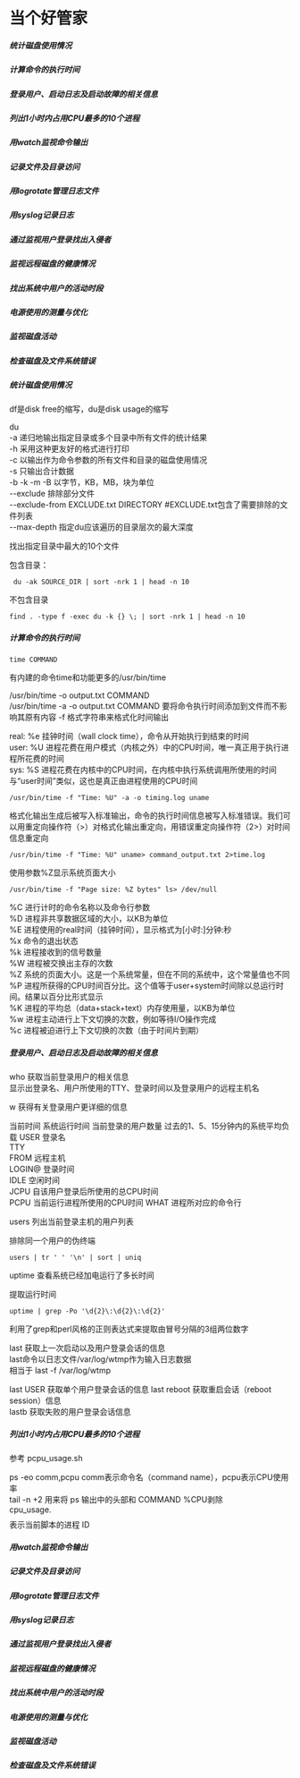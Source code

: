 当个好管家
========

##### 统计磁盘使用情况  
##### 计算命令的执行时间   
##### 登录用户、启动日志及启动故障的相关信息  
##### 列出1小时内占用CPU最多的10个进程  
##### 用watch监视命令输出  
##### 记录文件及目录访问  
##### 用logrotate管理日志文件  
##### 用syslog记录日志  
##### 通过监视用户登录找出入侵者  
##### 监视远程磁盘的健康情况  
##### 找出系统中用户的活动时段  
##### 电源使用的测量与优化   
##### 监视磁盘活动   
##### 检查磁盘及文件系统错误  

##### 统计磁盘使用情况  

df是disk free的缩写，du是disk usage的缩写  

du  
-a  递归地输出指定目录或多个目录中所有文件的统计结果  
-h  采用这种更友好的格式进行打印  
-c  以输出作为命令参数的所有文件和目录的磁盘使用情况  
-s  只输出合计数据  
-b  -k  -m  -B  以字节，KB，MB，块为单位  
--exclude  排除部分文件  
--exclude-from EXCLUDE.txt DIRECTORY  #EXCLUDE.txt包含了需要排除的文件列表  
--max-depth  指定du应该遍历的目录层次的最大深度  

找出指定目录中最大的10个文件  

包含目录：
```
 du -ak SOURCE_DIR | sort -nrk 1 | head -n 10  
```

不包含目录
```
find . -type f -exec du -k {} \; | sort -nrk 1 | head -n 10
```

##### 计算命令的执行时间  

```
time COMMAND  
```

有内建的命令time和功能更多的/usr/bin/time  

/usr/bin/time -o output.txt COMMAND  
/usr/bin/time -a -o output.txt COMMAND  要将命令执行时间添加到文件而不影响其原有内容
-f  格式字符串来格式化时间输出  

  real: %e  挂钟时间（wall clock time），命令从开始执行到结束的时间  
  user: %U  进程花费在用户模式（内核之外）中的CPU时间，唯一真正用于执行进程所花费的时间  
  sys: %S   进程花费在内核中的CPU时间，在内核中执行系统调用所使用的时间  与“user时间”类似，这也是真正由进程使用的CPU时间  

```
/usr/bin/time -f "Time: %U" -a -o timing.log uname 
```

格式化输出生成后被写入标准输出，命令的执行时间信息被写入标准错误。我们可以用重定向操作符（>）对格式化输出重定向，用错误重定向操作符（2>）对时间信息重定向  

```
/usr/bin/time -f "Time: %U" uname> command_output.txt 2>time.log 
```

使用参数%Z显示系统页面大小  
```
/usr/bin/time -f "Page size: %Z bytes" ls> /dev/null 
```

%C  进行计时的命令名称以及命令行参数  
%D  进程非共享数据区域的大小，以KB为单位  
%E  进程使用的real时间（挂钟时间），显示格式为[小时:]分钟:秒  
%x  命令的退出状态  
%k  进程接收到的信号数量  
%W  进程被交换出主存的次数  
%Z  系统的页面大小。这是一个系统常量，但在不同的系统中，这个常量值也不同  
%P  进程所获得的CPU时间百分比。这个值等于user+system时间除以总运行时间。结果以百分比形式显示  
%K  进程的平均总（data+stack+text）内存使用量，以KB为单位  
%w  进程主动进行上下文切换的次数，例如等待I/O操作完成  
%c  进程被迫进行上下文切换的次数（由于时间片到期）  


##### 登录用户、启动日志及启动故障的相关信息  

who  获取当前登录用户的相关信息  
  显示出登录名、用户所使用的TTY、登录时间以及登录用户的远程主机名  

w  获得有关登录用户更详细的信息  

当前时间  系统运行时间  当前登录的用户数量  过去的1、5、15分钟内的系统平均负载
USER         登录名    
TTY  
FROM        远程主机  
LOGIN@   登录时间  
IDLE           空闲时间  
JCPU          自该用户登录后所使用的总CPU时间  
PCPU         当前运行进程所使用的CPU时间
WHAT        进程所对应的命令行


users   列出当前登录主机的用户列表  

排除同一个用户的伪终端
```
users | tr ' ' '\n' | sort | uniq 
```

uptime  查看系统已经加电运行了多长时间

提取运行时间  
```
uptime | grep -Po '\d{2}\:\d{2}\:\d{2}' 
```
利用了grep和perl风格的正则表达式来提取由冒号分隔的3组两位数字  



last  获取上一次启动以及用户登录会话的信息  
last命令以日志文件/var/log/wtmp作为输入日志数据  
相当于 last -f /var/log/wtmp  

last USER    获取单个用户登录会话的信息
last reboot  获取重启会话（reboot session）信息  
lastb        获取失败的用户登录会话信息

##### 列出1小时内占用CPU最多的10个进程  

参考  pcpu_usage.sh  

ps -eo comm,pcpu     comm表示命令名（command name），pcpu表示CPU使用率  
tail -n +2                       用来将 ps 输出中的头部和 COMMAND %CPU剥除  
cpu_usage.$$              $$ 表示当前脚本的进程 ID  

##### 用watch监视命令输出  


##### 记录文件及目录访问  


##### 用logrotate管理日志文件  


##### 用syslog记录日志  


##### 通过监视用户登录找出入侵者  


##### 监视远程磁盘的健康情况  


##### 找出系统中用户的活动时段  


##### 电源使用的测量与优化   


##### 监视磁盘活动   


##### 检查磁盘及文件系统错误

